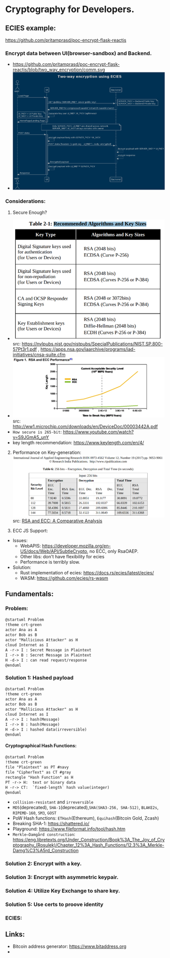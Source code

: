 # Cryptography for Developers.

## ECIES example:
https://github.com/pritamprasd/poc-encrypt-flask-reactjs

### Encrypt data between UI(browser-sandbox) and Backend. 
- https://github.com/pritamprasd/poc-encrypt-flask-reactjs/blob/two_way_encryption/comm.svg
- ![solution diagram](./assets/images/1_ecies_sol.png)

### Considerations:
1. Secure Enough?
- ![NIST Key size recommendations](./assets/images/Recommended_Algorithms_and_Key_Sizes.png) <br/> src: https://nvlpubs.nist.gov/nistpubs/SpecialPublications/NIST.SP.800-57Pt3r1.pdf ,  https://apps.nsa.gov/iaarchive/programs/iad-initiatives/cnsa-suite.cfm
- ![Time to break key](./assets/images/eccvsrsakeybreak.png)<br/>
src: http://ww1.microchip.com/downloads/en/DeviceDoc/00003442A.pdf
- `How secure is 265-bit`: https://www.youtube.com/watch?v=S9JGmA5_unY
- key length recommendation: https://www.keylength.com/en/4/ 

2. Performance on Key-generation:
![RSA vs ECC](./assets/images/rsavsecc.png)<br/>
src: [RSA and ECC: A Comparative Analysis](https://www.ripublication.com/ijaer17/ijaerv12n19_140.pdf)

3. ECC JS Support:
- Issues:
    - WebAPIS: https://developer.mozilla.org/en-US/docs/Web/API/SubtleCrypto, no ECC, only RsaOAEP.
    - Other libs: don't have flexibility for ecies
    - Performance is terribly slow.
- Solution:
    - Rust implementation of ecies: https://docs.rs/ecies/latest/ecies/
    - WASM: https://github.com/ecies/rs-wasm


## Fundamentals:
### Problem:
```plantuml
@startuml Problem
!theme crt-green
actor Ana as A
actor Bob as B
actor "Mallicious Attacker" as H
cloud Internet as I
A -r-> I : Secret Message in Plaintext
I -r-> B : Secret Message in Plaintext
H -d-> I : can read request/response
@enduml
```
### Solution 1: Hashed payload
```plantuml
@startuml Problem
!theme crt-green
actor Ana as A
actor Bob as B
actor "Mallicious Attacker" as H
cloud Internet as I
A -r-> I : hash(Message)
I -r-> B : hash(Message)
H -d-> I : hashed data(irreversible)
@enduml
```
#### Cryptographical Hash Functions:
```plantuml
@startuml Problem
!theme crt-green
file "Plaintext" as PT #navy
file "CipherText" as CT #gray
rectangle "Hash Function" as H
PT -r-> H:  text or binary data
H -r-> CT:  `fixed-length` hash value(integer)
@enduml
```
- `collision-resistant` and `irreversible`
- `MD5`(deprecated), `SHA-1`(deprecated),`SHA(SHA3-256, SHA-512)`, `BLAKE2s`, `RIPEMD-160`, `SM3`, `GOST`
- PoW Hash functions: `ETHash`(Ethereum), `Equihash`(Bitcoin Gold, Zcash)
- Breaking SHA-1: https://shattered.io/
- Playground: https://www.fileformat.info/tool/hash.htm
- `Merkle–Damgård construction`: https://eng.libretexts.org/Under_Construction/Book%3A_The_Joy_of_Cryptography_(Rosulek)/Chapter_12%3A_Hash_Functions/12.3%3A_Merkle-Damg%C3%A5rd_Construction 


### Solution 2: Encrypt with a key.

### Solution 3: Encrypt with asymmetric keypair.

### Solution 4: Utilize Key Exchange to share key.

### Solution 5: Use certs to proove identity

### ECIES:




## Links:
- Bitcoin address generator: https://www.bitaddress.org
- 




